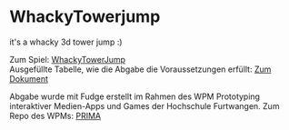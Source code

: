 # WhackyTowerjump
it's a whacky 3d tower jump :)

Zum Spiel: [WhackyTowerJump](https://lkswllmnn.github.io/WhackyTowerjump/lvl/NewProject.html)<br/>
Ausgefüllte Tabelle, wie die Abgabe die Voraussetzungen erfüllt: [Zum Dokument](https://github.com/LksWllmnn/WhackyTowerjump/blob/main/VoraussetzungenDerAbgabe.pdf)

Abgabe wurde mit Fudge erstellt im Rahmen des WPM Prototyping interaktiver Medien-Apps und Games der Hochschule Furtwangen.
Zum Repo des WPMs: [PRIMA](https://github.com/JirkaDellOro/Prima)
